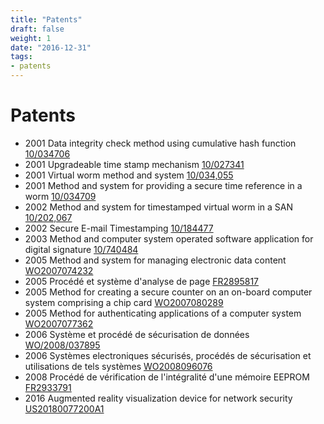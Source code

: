 ```yaml
---
title: "Patents"
draft: false
weight: 1
date: "2016-12-31"
tags:
- patents
---
```


# Patents


- 2001 Data integrity check method using cumulative hash function [10/034706](http://www.google.com/patents?id=DEieAAAAEBAJ&dq=Axelle+Apvrille)
- 2001 Upgradeable time stamp mechanism [10/027341](http://www.google.com/patents?id=lNeJAAAAEBAJ&dq=Axelle+Apvrille)
- 2001 Virtual worm method and system [10/034,055](http://www.google.com/patents?id=njQPAAAAEBAJ&dq=Axelle+Apvrille)
- 2001 Method and system for providing a secure time reference in a worm [10/034709](http://www.google.com/patents?id=OkieAAAAEBAJ&dq=Axelle+Apvrille)
- 2002 Method and system for timestamped virtual worm in a SAN [10/202,067](http://www.google.com/patents?id=hC99AAAAEBAJ&dq=Axelle+Apvrille)
- 2002 Secure E-mail Timestamping [10/184477](http://www.google.com/patents?id=3Y2BAAAAEBAJ&dq=Axelle+Apvrille)
- 2003 Method and computer system operated software application for digital signature [10/740484](http://www.google.com/patents?id=CuWWAAAAEBAJ&dq=Axelle+Apvrille)
- 2005 Method and system for managing electronic data content [WO2007074232](http://www.wipo.int/pctdb/en/wo.jsp?wo=2007074232&IA=WO2007074232&DISPLAY=STATUS)
- 2005 Procédé et système d'analyse de page [FR2895817](http://v3.espacenet.com/textdoc?DB=EPODOC&IDX=FR2895817&F=0)
- 2005 Method for creating a secure counter on an on-board computer system comprising a chip card [WO2007080289](http://www.wipo.int/pctdb/en/wo.jsp?wo=2007080289&IA=WO2007080289&DISPLAY=STATUS)
- 2005 Method for authenticating applications of a computer system [WO2007077362](http://www.wipo.int/pctdb/en/wo.jsp?wo=2007077362)
- 2006 Système et procédé de sécurisation de données [WO/2008/037895](http://www.wipo.int/pctdb/fr/ia.jsp?ia=FR2007/001582)
- 2006 Systèmes electroniques sécurisés, procédés de sécurisation et utilisations de tels systèmes [WO2008096076](http://fr.espacenet.com/publicationDetails/biblio?CC=FR&NR=2910658A1&KC=A1&DB=fr.espacenet.com&locale=fr_FR)
- 2008 Procédé de vérification de l'intégralité d'une mémoire EEPROM [FR2933791](http://fr.espacenet.com/publicationDetails/biblio?KC=A1&date=20100115&NR=2933791A1&DB=fr.espacenet.com&locale=fr_FR&CC=FR&FT=D)
- 2016 Augmented reality visualization device for network security [US20180077200A1](https://patentimages.storage.googleapis.com/36/dc/ba/6b59bf39b80c55/US20180077200A1.pdf) 



